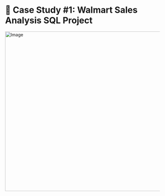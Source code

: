 
# 🍜 Case Study #1: Walmart Sales Analysis SQL Project 
<img src="https://miro.medium.com/v2/resize:fit:1400/format:webp/1*RlI4hzKAC3bVDV6YTU-FrQ.jpeg" alt="Image" width="1000" height="520">

